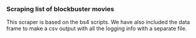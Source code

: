 ### **Scraping list of blockbuster movies**

This scraper is based on the bs4 scripts. We have also included the data frame to make a csv output with all the logging info  with a separate file.